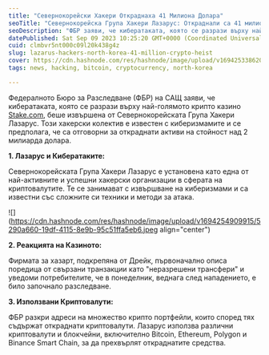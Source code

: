 ```yaml
---
title: "Севернокорейски Хакери Откраднаха 41 Милиона Долара"
seoTitle: "Севернокорейска Група Хакери Лазарус: Откраднали са 41 милиона долара"
seoDescription: "ФБР заяви, че кибератаката, която се разрази върху най-голямото крипто казино Stake.com, беше извършена от Лазарус."
datePublished: Sat Sep 09 2023 10:25:20 GMT+0000 (Coordinated Universal Time)
cuid: clmbvr5nt000c09l20k438g4z
slug: lazarus-hackers-north-korea-41-million-crypto-heist
cover: https://cdn.hashnode.com/res/hashnode/image/upload/v1694253386202/9fb6d3da-4daa-4242-aa20-2fad768ad496.jpeg
tags: news, hacking, bitcoin, cryptocurrency, north-korea

---
```


Федералното Бюро за Разследване (ФБР) на САЩ заяви, че кибератаката, която се разрази върху най-голямото крипто казино [Stake.com](http://Stake.com), беше извършена от Севернокорейската Група Хакери Лазарус. Този хакерски колектив е известен с киберизмамите и се предполага, че са отговорни за откраднати активи на стойност над 2 милиарда долара.

**1\. Лазарус и Кибератаките:**

Севернокорейската Група Хакери Лазарус е установена като една от най-активните и успешни хакерски организации в сферата на криптовалутите. Те се занимават с извършване на киберизмами и са известни със сложните си техники и методи за атака.

![](https://cdn.hashnode.com/res/hashnode/image/upload/v1694254909915/5290a660-19df-4115-8e9b-95c51ffa5eb6.jpeg align="center")

**2\. Реакцията на Казиното:**

Фирмата за хазарт, подкрепяна от Дрейк, първоначално описа поредица от свързани транзакции като "неразрешени трансфери" и уведоми потребителите, че в понеделник, веднага след нападението, е било започнало разследване.

**3\. Използвани Криптовалути:**

ФБР разкри адреси на множество крипто портфейли, които според тях съдържат откраднати криптовалути. Лазарус използва различни криптовалути и блокчейни, включително Bitcoin, Ethereum, Polygon и Binance Smart Chain, за да прехвърлят откраднатите средства.